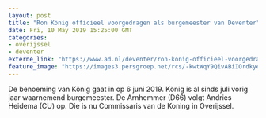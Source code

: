 ```yaml
---
layout: post
title: "Ron König officieel voorgedragen als burgemeester van Deventer"
date: Fri, 10 May 2019 15:25:00 GMT
categories: 
- overijssel 
- deventer 
externe_link: "https://www.ad.nl/deventer/ron-konig-officieel-voorgedragen-als-burgemeester-van-deventer~a3e3f513/"
feature_image: "https://images3.persgroep.net/rcs/-kwtWqY9QivABiIOrdkyetxGkXY/diocontent/147054847/_fitwidth/400/?appId=21791a8992982cd8da851550a453bd7f&quality=0.7"
---
```


De benoeming van König gaat in op 6 juni 2019. König is al sinds juli vorig jaar waarnemend burgemeester. De Arnhemmer (D66) volgt Andries Heidema (CU) op. Die is nu Commissaris van de Koning in Overijssel.
